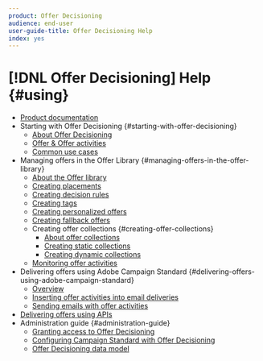 ```yaml
---
product: Offer Decisioning
audience: end-user
user-guide-title: Offer Decisioning Help
index: yes
---
```


# [!DNL Offer Decisioning] Help {#using}

+ [Product documentation](offer-decisioning-home.md)
+ Starting with Offer Decisioning {#starting-with-offer-decisioning}
    + [About Offer Decisioning](start/using/about-offer-decisioning.md)
    + [Offer & Offer activities](start/using/offers-offer-activities.md)
    + [Common use cases](start/using/common-use-cases.md)
+ Managing offers in the Offer Library {#managing-offers-in-the-offer-library}
    + [About the Offer library](offer-library/using/about-the-offer-library.md)
    + [Creating placements](offer-library/using/creating-placements.md)
    + [Creating decision rules](offer-library/using/creating-decision-rules.md)
    + [Creating tags](offer-library/using/creating-tags.md)
    + [Creating personalized offers](offer-library/using/creating-personalized-offers.md)
    + [Creating fallback offers](offer-library/using/creating-fallback-offers.md)
    + Creating offer collections {#creating-offer-collections}
        + [About offer collections](offer-library/using/about-offer-collections.md)
        + [Creating static collections](offer-library/using/creating-static-collections.md)
        + [Creating dynamic collections](offer-library/using/creating-dynamic-collections.md)
    + [Monitoring offer activities](offer-library/using/monitoring-offer-activities.md)
+ Delivering offers using Adobe Campaign Standard {#delivering-offers-using-adobe-campaign-standard}
    + [Overview](campaign-standard/using/overview.md)
    + [Inserting offer activities into email deliveries](campaign-standard/using/inserting-offer-activities.md)
    + [Sending emails with offer activities](campaign-standard/using/sending-emails-with-offer-activities.md)
+ [Delivering offers using APIs](https://www.adobe.io/apis/experienceplatform/home/api-reference.html#!acpdr/swagger-specs/decisioning-ode.yaml)
+ Administration guide {#administration-guide}
    + [Granting access to Offer Decisioning](administration/using/granting-access-to-offer-decisioning.md)
    + [Configuring Campaign Standard with Offer Decisioning](administration/using/configuring-campaign-standard-with-offer-decisioning.md)
    + [Offer Decisioning data model](administration/using/offer-decisioning-data-model.md)

